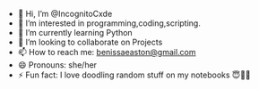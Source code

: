 - 👋 Hi, I’m @IncognitoCxde
- 👀 I’m interested in programming,coding,scripting.
- 🌱 I’m currently learning Python
- 💞️ I’m looking to collaborate on Projects
- 📫 How to reach me: benissaeaston@gmail.com
- 😄 Pronouns: she/her
- ⚡ Fun fact: I love doodling random stuff on my notebooks 😇✌🏻

<!---
IncognitoCxde/IncognitoCxde is a ✨ special ✨ repository because its `README.md` (this file) appears on your GitHub profile.
You can click the Preview link to take a look at your changes.
--->
